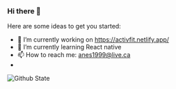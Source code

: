 ### Hi there 👋

Here are some ideas to get you started:

- 🔭 I’m currently working on https://activfit.netlify.app/
- 🌱 I’m currently learning React native
- 📫 How to reach me: anes1999@live.ca
- 

![Github State](https://github-readme-stats.vercel.app/api?username=KA-devl)
